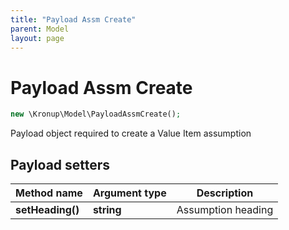 ```yaml
---
title: "Payload Assm Create"
parent: Model
layout: page
---
```


# Payload Assm Create

```php
new \Kronup\Model\PayloadAssmCreate();
```

Payload object required to create a Value Item assumption

## Payload setters

Method name | Argument type | Description
------------ | ------------- | -------------
**setHeading()** | **string** | Assumption heading

